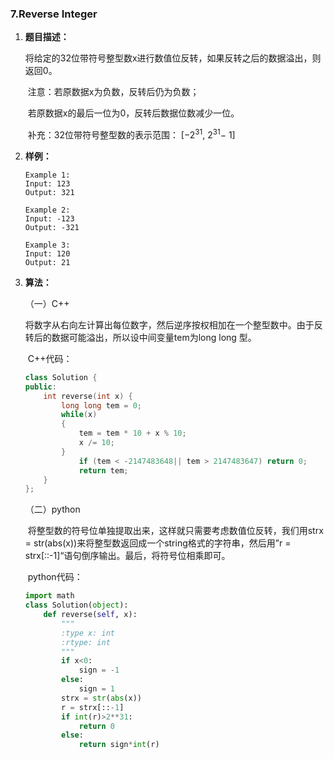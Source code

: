 ### 7.Reverse Integer

[题目来源]: https://leetcode.com/problems/reverse-integer/

1. **题目描述：**

   ​	将给定的32位带符号整型数x进行数值位反转，如果反转之后的数据溢出，则返回0。

   ​	注意：若原数据x为负数，反转后仍为负数；

   ​		若原数据x的最后一位为0，反转后数据位数减少一位。

   ​	补充：32位带符号整型数的表示范围： [−2<sup>31</sup>,  2<sup>31</sup>− 1]

2. **样例：**

   ```
   Example 1:
   Input: 123
   Output: 321
   
   Example 2:
   Input: -123
   Output: -321
   
   Example 3:
   Input: 120
   Output: 21
   ```

3. **算法：**

   （一）C++

   ​	将数字从右向左计算出每位数字，然后逆序按权相加在一个整型数中。由于反转后的数据可能溢出，所以设中间变量tem为long long 型。

   ​	C++代码：

   ```c++
   class Solution {
   public:
       int reverse(int x) {
           long long tem = 0;
           while(x)
           {
               tem = tem * 10 + x % 10;
               x /= 10;
           }
               if (tem < -2147483648|| tem > 2147483647) return 0;
               return tem;    
       }
   };
   ```

   （二）python

   ​	将整型数的符号位单独提取出来，这样就只需要考虑数值位反转，我们用strx = str(abs(x))来将整型数返回成一个string格式的字符串，然后用”r = strx[::-1]“语句倒序输出。最后，将符号位相乘即可。

   ​	python代码：

   ```python
   import math
   class Solution(object):
       def reverse(self, x):
           """
           :type x: int
           :rtype: int
           """
           if x<0:
               sign = -1
           else:
               sign = 1
           strx = str(abs(x))
           r = strx[::-1] 
           if int(r)>2**31:
               return 0
           else:
               return sign*int(r)
   ```
